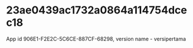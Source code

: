 # 23ae0439ac1732a0864a114754dcec18
App id 906E1-F2E2C-5C6CE-887CF-68298, version name - versipertama
